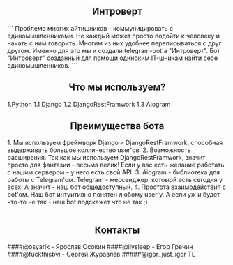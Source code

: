 <h2 align="center">Интроверт</h2>
```
Проблема многих айтишников - коммуницировать с единомышленниками.
Не каждый может просто подойти к человеку и начать с ним говорить. 
Многим из них удобнее переписываться с друг другом. Именно для это мы и создали telegram-bot'а "Интроверт". 
Бот "Интроверт" созданный для помощи одиноким IT-шникам найти себе единомышленников.
```

<h2 align="center">Что мы используем?</h2>
1.Python
    1.1 Django
    1.2 DjangoRestFramwork
    1.3 Aiogram

<h2 align="center">Преимущества бота</h2>
1. Мы используем фреймворк Django и DjangoRestFramwork, способная выдерживать большое колличество user'ов.
2. Возможность расширения. Так как мы используем DjangoRestFramwork, значит просто для фантазии - весьма велик! 
   Если у вас есть желание работать с нашим сервером - у него есть свой API.
3. Aiogram - библиотека для работы с Telegram'ом. Telegram - мессенджер, котоырй есть сегодня у всех! 
   А значит - наш бот общедоступный.
4. Простота взаимодействия с bot'ом. Наш бот интуитивно понятен любому user'у. 
   А если уж и будет что-то не так - наш bot подскажет что не так ;)

```
```
<h2 align="center">Контакты</h2>
####@osyarik - Ярослав Осокин
####@ilysleep - Егор Гречин
####@fuckthisbvi - Сергей Журавлёв
#####@igor_just_igor TL
```
